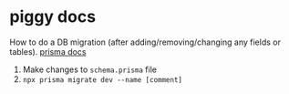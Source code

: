 # piggy docs

How to do a DB migration (after adding/removing/changing any fields or tables).
[prisma docs](https://www.prisma.io/docs/getting-started/setup-prisma/start-from-scratch/relational-databases-typescript-postgres)
1. Make changes to `schema.prisma` file
2. `npx prisma migrate dev --name [comment]`
